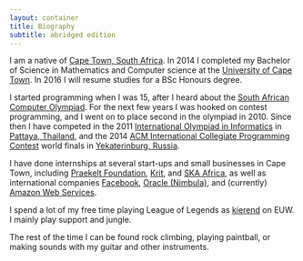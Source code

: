 ```yaml
---
layout: container
title: Biography
subtitle: abridged edition
---
```


I am a native of [Cape Town, South Africa](https://en.wikipedia.org/wiki/Cape_Town).  In 2014 I completed my Bachelor of Science in Mathematics and Computer science at the [University of Cape Town](http://uct.ac.za/).  In 2016 I will resume studies for a BSc Honours degree.

I started programming when I was 15, after I heard about the [South African Computer Olympiad](http://www.olympiad.org.za/programming-olympiad/).  For the next few years I was hooked on contest programming, and I went on to place second in the olympiad in 2010.  Since then I have competed in the 2011 [International Olympiad in Informatics](http://www.ioinformatics.org/index.shtml) in [Pattaya, Thailand](http://www.ioi2011.or.th/), and the 2014 [ACM International Collegiate Programming Contest](http://icpc.baylor.edu/) world finals in [Yekaterinburg, Russia](http://www.icpc2014.ru/en).

I have done internships at several start-ups and small businesses in Cape Town, including [Praekelt Foundation](http://praekeltfoundation.org/), [Krit](http://krit.com/), and [SKA Africa](http://www.ska.ac.za/), as well as international companies [Facebook](https://www.facebook.com/careers/locations/menlo-park), [Oracle (Nimbula)](http://www.oracle.com/us/corporate/acquisitions/nimbula/index.html), and (currently) [Amazon Web Services](http://adccpt.co.za/).

I spend a lot of my free time playing League of Legends as [kierend](www.lolking.net/summoner/euw/61403871) on EUW.  I mainly play support and jungle.

The rest of the time I can be found rock climbing, playing paintball, or making sounds with my guitar and other instruments.
